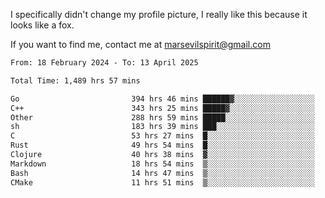 I specifically didn't change my profile picture, I really like this because it looks like a fox.

If you want to find me, contact me at marsevilspirit@gmail.com

<!--START_SECTION:waka-->

```txt
From: 18 February 2024 - To: 13 April 2025

Total Time: 1,489 hrs 57 mins

Go                         394 hrs 46 mins ██████▓░░░░░░░░░░░░░░░░░░   26.50 %
C++                        343 hrs 25 mins █████▓░░░░░░░░░░░░░░░░░░░   23.05 %
Other                      288 hrs 59 mins █████░░░░░░░░░░░░░░░░░░░░   19.40 %
sh                         183 hrs 39 mins ███░░░░░░░░░░░░░░░░░░░░░░   12.33 %
C                          53 hrs 27 mins  █░░░░░░░░░░░░░░░░░░░░░░░░   03.59 %
Rust                       49 hrs 54 mins  █░░░░░░░░░░░░░░░░░░░░░░░░   03.35 %
Clojure                    40 hrs 38 mins  ▓░░░░░░░░░░░░░░░░░░░░░░░░   02.73 %
Markdown                   18 hrs 54 mins  ▒░░░░░░░░░░░░░░░░░░░░░░░░   01.27 %
Bash                       14 hrs 47 mins  ▒░░░░░░░░░░░░░░░░░░░░░░░░   00.99 %
CMake                      11 hrs 51 mins  ▒░░░░░░░░░░░░░░░░░░░░░░░░   00.80 %
```

<!--END_SECTION:waka-->
